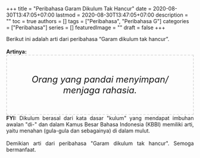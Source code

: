 +++
title = "Peribahasa Garam Dikulum Tak Hancur"
date = 2020-08-30T13:47:05+07:00
lastmod = 2020-08-30T13:47:05+07:00
description = ""
toc = true
authors = []
tags = ["Peribahasa", "Peribahasa G"]
categories = ["Peribahasa"]
series = []
featuredImage = ""
draft = false
+++

<div dir="ltr" style="text-align: left;" trbidi="on"><div style="text-align: justify;">Berikut ini adalah arti dari peribahasa “Garam dikulum tak hancur”.</div><br /><div style="text-align: justify;"><b>Artinya:</b></div><div style="border: 2px dashed #ddd; font-size: 24px; height: auto; margin: 0 auto; padding: 50px; text-align: center; width: auto;"><i>Orang yang pandai menyimpan/ menjaga rahasia.</i></div><div style="text-align: justify;"><b>FYI:</b> Dikulum berasal dari kata dasar "kulum" yang mendapat imbuhan awalan "di-" dan dalam Kamus Besar Bahasa Indonesia (KBBI) memiliki arti, yaitu menahan (gula-gula dan sebagainya) di dalam mulut.</div><br /><div style="text-align: justify;">Demikian arti dari peribahasa "Garam dikulum tak hancur". Semoga bermanfaat. </div></div>
